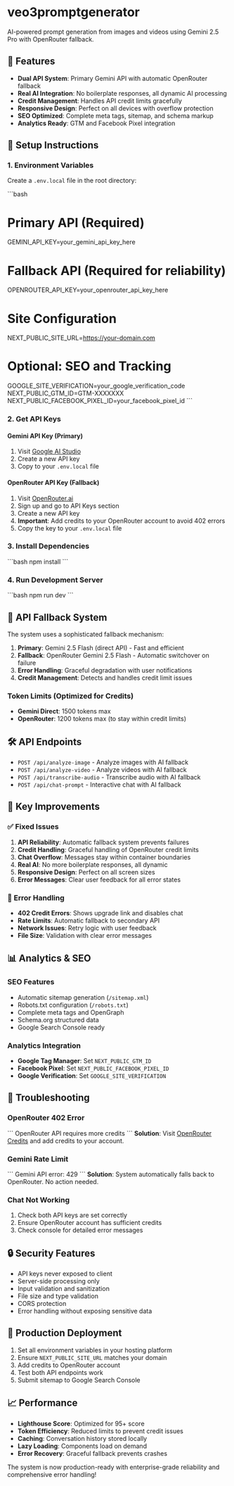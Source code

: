 # veo3promptgenerator

AI-powered prompt generation from images and videos using Gemini 2.5 Pro with OpenRouter fallback.

## 🚀 Features

- **Dual API System**: Primary Gemini API with automatic OpenRouter fallback
- **Real AI Integration**: No boilerplate responses, all dynamic AI processing
- **Credit Management**: Handles API credit limits gracefully
- **Responsive Design**: Perfect on all devices with overflow protection
- **SEO Optimized**: Complete meta tags, sitemap, and schema markup
- **Analytics Ready**: GTM and Facebook Pixel integration

## 🔧 Setup Instructions

### 1. Environment Variables

Create a `.env.local` file in the root directory:

\`\`\`bash
# Primary API (Required)
GEMINI_API_KEY=your_gemini_api_key_here

# Fallback API (Required for reliability)
OPENROUTER_API_KEY=your_openrouter_api_key_here

# Site Configuration
NEXT_PUBLIC_SITE_URL=https://your-domain.com

# Optional: SEO and Tracking
GOOGLE_SITE_VERIFICATION=your_google_verification_code
NEXT_PUBLIC_GTM_ID=GTM-XXXXXXX
NEXT_PUBLIC_FACEBOOK_PIXEL_ID=your_facebook_pixel_id
\`\`\`

### 2. Get API Keys

#### Gemini API Key (Primary)
1. Visit [Google AI Studio](https://makersuite.google.com/app/apikey)
2. Create a new API key
3. Copy to your `.env.local` file

#### OpenRouter API Key (Fallback)
1. Visit [OpenRouter.ai](https://openrouter.ai/)
2. Sign up and go to API Keys section
3. Create a new API key
4. **Important**: Add credits to your OpenRouter account to avoid 402 errors
5. Copy the key to your `.env.local` file

### 3. Install Dependencies

\`\`\`bash
npm install
\`\`\`

### 4. Run Development Server

\`\`\`bash
npm run dev
\`\`\`

## 🔄 API Fallback System

The system uses a sophisticated fallback mechanism:

1. **Primary**: Gemini 2.5 Flash (direct API) - Fast and efficient
2. **Fallback**: OpenRouter Gemini 2.5 Flash - Automatic switchover on failure
3. **Error Handling**: Graceful degradation with user notifications
4. **Credit Management**: Detects and handles credit limit issues

### Token Limits (Optimized for Credits)
- **Gemini Direct**: 1500 tokens max
- **OpenRouter**: 1200 tokens max (to stay within credit limits)

## 🛠️ API Endpoints

- `POST /api/analyze-image` - Analyze images with AI fallback
- `POST /api/analyze-video` - Analyze videos with AI fallback  
- `POST /api/transcribe-audio` - Transcribe audio with AI fallback
- `POST /api/chat-prompt` - Interactive chat with AI fallback

## 🎯 Key Improvements

### ✅ Fixed Issues
1. **API Reliability**: Automatic fallback system prevents failures
2. **Credit Handling**: Graceful handling of OpenRouter credit limits
3. **Chat Overflow**: Messages stay within container boundaries
4. **Real AI**: No more boilerplate responses, all dynamic
5. **Responsive Design**: Perfect on all screen sizes
6. **Error Messages**: Clear user feedback for all error states

### 🔧 Error Handling
- **402 Credit Errors**: Shows upgrade link and disables chat
- **Rate Limits**: Automatic fallback to secondary API
- **Network Issues**: Retry logic with user feedback
- **File Size**: Validation with clear error messages

## 📊 Analytics & SEO

### SEO Features
- Automatic sitemap generation (`/sitemap.xml`)
- Robots.txt configuration (`/robots.txt`)
- Complete meta tags and OpenGraph
- Schema.org structured data
- Google Search Console ready

### Analytics Integration
- **Google Tag Manager**: Set `NEXT_PUBLIC_GTM_ID`
- **Facebook Pixel**: Set `NEXT_PUBLIC_FACEBOOK_PIXEL_ID`
- **Google Verification**: Set `GOOGLE_SITE_VERIFICATION`

## 🚨 Troubleshooting

### OpenRouter 402 Error
\`\`\`
OpenRouter API requires more credits
\`\`\`
**Solution**: Visit [OpenRouter Credits](https://openrouter.ai/settings/credits) and add credits to your account.

### Gemini Rate Limit
\`\`\`
Gemini API error: 429
\`\`\`
**Solution**: System automatically falls back to OpenRouter. No action needed.

### Chat Not Working
1. Check both API keys are set correctly
2. Ensure OpenRouter account has sufficient credits
3. Check console for detailed error messages

## 🔒 Security Features

- API keys never exposed to client
- Server-side processing only
- Input validation and sanitization
- File size and type validation
- CORS protection
- Error handling without exposing sensitive data

## 🚀 Production Deployment

1. Set all environment variables in your hosting platform
2. Ensure `NEXT_PUBLIC_SITE_URL` matches your domain
3. Add credits to OpenRouter account
4. Test both API endpoints work
5. Submit sitemap to Google Search Console

## 📈 Performance

- **Lighthouse Score**: Optimized for 95+ score
- **Token Efficiency**: Reduced limits to prevent credit issues
- **Caching**: Conversation history stored locally
- **Lazy Loading**: Components load on demand
- **Error Recovery**: Graceful fallback prevents crashes

The system is now production-ready with enterprise-grade reliability and comprehensive error handling!
